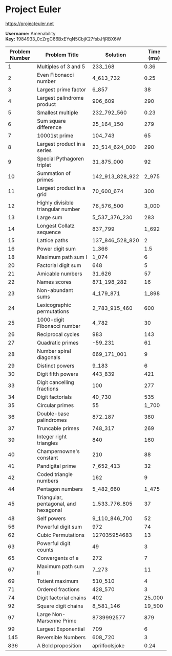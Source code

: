 # Project Euler

https://projecteuler.net

__Username:__ Amenability  
__Key:__ 1984933_0cZrgC66BxEYqN5CbjK27fsbJfjRBX6W

| Problem Number | Problem Title                         | Solution        | Time (ms) |
|----------------|---------------------------------------|-----------------|-----------|
| 1              | Multiples of 3 and 5                  | 233_168         | 0.36      |
| 2              | Even Fibonacci number                 | 4_613_732       | 0.25      |
| 3              | Largest prime factor                  | 6_857           | 38        |
| 4              | Largest palindrome product            | 906_609         | 290       |
| 5              | Smallest multiple                     | 232_792_560     | 0.23      |
| 6              | Sum square difference                 | 25_164_150      | 279       |
| 7              | 10001st prime                         | 104_743         | 65        |
| 8              | Largest product in a series           | 23_514_624_000  | 290       |
| 9              | Special Pythagoren triplet            | 31_875_000      | 92        |
| 10             | Summation of primes                   | 142_913_828_922 | 2_975     |  
| 11             | Largest product in a grid             | 70_600_674      | 300       |
| 12             | Highly divisible triangular number    | 76_576_500      | 3_000     |
| 13             | Large sum                             | 5_537_376_230   | 283       |
| 14             | Longest Collatz sequence              | 837_799         | 1_692     |
| 15             | Lattice paths                         | 137_846_528_820 | 2         |
| 16             | Power digit sum                       | 1_366           | 1.5       |
| 18             | Maximum path sum I                    | 1_074           | 6         |
| 20             | Factorial digit sum                   | 648             | 5         |
| 21             | Amicable numbers                      | 31_626          | 57        |
| 22             | Names scores                          | 871_198_282     | 16        |
| 23             | Non-abundant sums                     | 4_179_871       | 1_898     |
| 24             | Lexicographic permutations            | 2_783_915_460   | 600       |
| 25             | 1000-digit Fibonacci number           | 4_782           | 30        |
| 26             | Reciprocal cycles                     | 983             | 143       |
| 27             | Quadratic primes                      | -59_231         | 61        |
| 28             | Number spiral diagonals               | 669_171_001     | 9         |
| 29             | Distinct powers                       | 9_183           | 6         |
| 30             | Digit fifth powers                    | 443_839         | 421       |
| 33             | Digit cancelling fractions            | 100             | 277       |
| 34             | Digit factorials                      | 40_730          | 535       |
| 35             | Circular primes                       | 55              | 1_700     |
| 36             | Double-base palindromes               | 872_187         | 380       |
| 37             | Truncable primes                      | 748_317         | 269       |
| 39             | Integer right triangles               | 840             | 160       |
| 40             | Champernowne's constant               | 210             | 88        |
| 41             | Pandigital prime                      | 7_652_413       | 32        |
| 42             | Coded triangle numbers                | 162             | 9         |
| 44             | Pentagon numbers                      | 5_482_660       | 1_475     |
| 45             | Triangular, pentagonal, and hexagonal | 1_533_776_805   | 37        |
| 48             | Self powers                           | 9_110_846_700   | 52        |
| 56             | Powerful digit sum                    | 972             | 74        |
| 62             | Cubic Permutations                    | 127035954683    | 13        |
| 63             | Powerful digit counts                 | 49              | 3         |
| 65             | Convergents of e                      | 272             | 7         |
| 67             | Maximum path sum II                   | 7_273           | 11        |
| 69             | Totient maximum                       | 510_510         | 4         |
| 71             | Ordered fractions                     | 428_570         | 3         |
| 74             | Digit factorial chains                | 402             | 25_000    |
| 92             | Square digit chains                   | 8_581_146       | 19_500    |
| 97             | Large Non-Marsenne Prime              | 8739992577      | 879       |
| 99             | Largest Exponential                   | 709             | 6         |
| 145            | Reversible Numbers                    | 608_720         | 3         |
| 836            | A Bold proposition                    | aprilfoolsjoke  | 0.24      |
